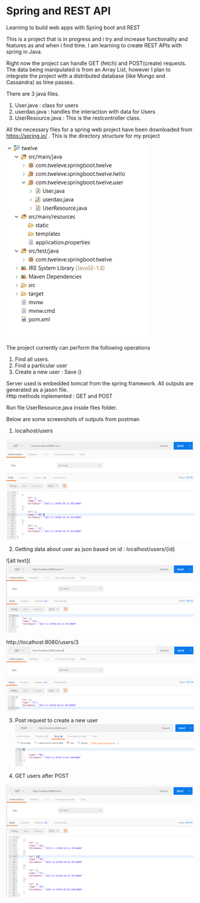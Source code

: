 # Spring and REST API
Learning to build web apps with Spring boot and REST

This is a project that is in progress and i try and increase functionality and features as and when i find time. 
I am learning to create REST APIs with spring in Java. 


Right now the project can handle GET (fetch) and POST(create) requests. 
The data being manipulated is from an Array List, however I plan to integrate the project with a distributed database (like Mongo and Cassandra) as time passes. 

There are 3 java files. 
1) User.java : class for users 
2) userdao.java : handles the interaction with data for Users 
3) UserResource.java : This is the restcontroller class. 

All the necessary files for a spring web project have been downloaded from https://spring.io/ . 
This is the directory structure for my project

![alt text](https://github.com/svishrut93/Spring-and-REST-API/blob/master/screenshots/dirstructure.PNG)

The project currently can perform the following operations 
1. Find all users.
2. Find a particular user 
3. Create a new user : Save ()


Server used is embedded tomcat from the spring framework. 
All outputs are generated as a jason file.<br> 
Http methods inplemented : GET and POST <br>

Run file UserResource.java inside files folder. 

Below are some screenshots of outputs from postman
1. localhost/users <br>

![alt text](https://github.com/svishrut93/Spring-and-REST-API/blob/master/screenshots/http%20get%20users.PNG)

2. Getting data about user as json based on id : localhost/users/{id} <br>

![alt text](![alt text](https://github.com/svishrut93/Spring-and-REST-API/blob/master/screenshots/http%20get%20users1.PNG)

http://localhost:8080/users/3
![alt text](https://github.com/svishrut93/Spring-and-REST-API/blob/master/screenshots/https%20get%20users%203.PNG)



3. Post request to create a new user <br>
![alt text](https://github.com/svishrut93/Spring-and-REST-API/blob/master/screenshots/http%20post%20users%20new.PNG)

4. GET users after POST 

![alt text](https://github.com/svishrut93/Spring-and-REST-API/blob/master/screenshots/get%20after%20post.PNG)









